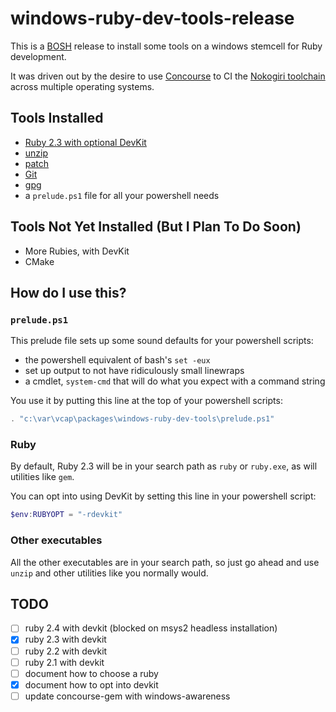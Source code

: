 # windows-ruby-dev-tools-release

This is a [BOSH](https://github.com/cloudfoundry/bosh) release to
install some tools on a windows stemcell for Ruby development.

It was driven out by the desire to
use [Concourse](https://concourse.ci/) to CI
the [Nokogiri toolchain](http://status.nokogiri.org) across multiple
operating systems.


## Tools Installed

- [Ruby 2.3 with optional DevKit](https://rubyinstaller.org/)
- [unzip](http://gnuwin32.sourceforge.net/packages/unzip.htm)
- [patch](http://gnuwin32.sourceforge.net/packages/patch.htm)
- [Git](https://github.com/git-for-windows/git/releases)
- [gpg](https://www.gnupg.org)
- a `prelude.ps1` file for all your powershell needs


## Tools Not Yet Installed (But I Plan To Do Soon)

- More Rubies, with DevKit
- CMake


## How do I use this?

### `prelude.ps1`

This prelude file sets up some sound defaults for your powershell scripts:

* the powershell equivalent of bash's `set -eux`
* set up output to not have ridiculously small linewraps
* a cmdlet, `system-cmd` that will do what you expect with a command string

You use it by putting this line at the top of your powershell scripts:

``` powershell
. "c:\var\vcap\packages\windows-ruby-dev-tools\prelude.ps1"
```


### Ruby

By default, Ruby 2.3 will be in your search path as `ruby` or `ruby.exe`, as will utilities like `gem`.

You can opt into using DevKit by setting this line in your powershell script:

``` powershell
$env:RUBYOPT = "-rdevkit"
```


### Other executables

All the other executables are in your search path, so just go ahead and use `unzip` and other utilities like you normally would.


## TODO

- [ ] ruby 2.4 with devkit (blocked on msys2 headless installation)
- [x] ruby 2.3 with devkit 
- [ ] ruby 2.2 with devkit
- [ ] ruby 2.1 with devkit
- [ ] document how to choose a ruby
- [x] document how to opt into devkit
- [ ] update concourse-gem with windows-awareness
